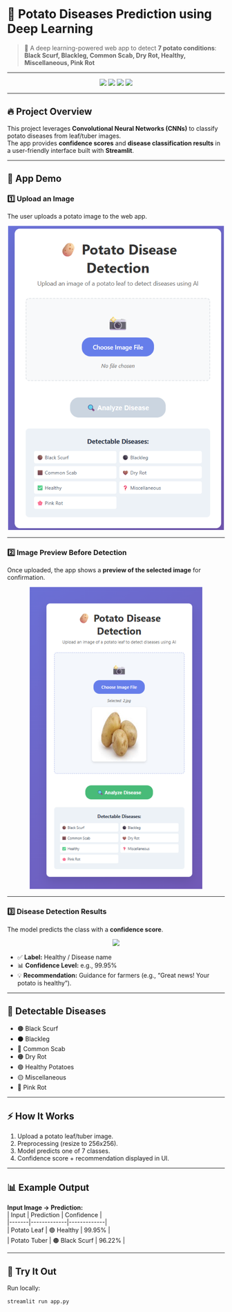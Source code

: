 # 🥔 Potato Diseases Prediction using Deep Learning

> 🌿 A deep learning-powered web app to detect **7 potato conditions**:  
**Black Scurf, Blackleg, Common Scab, Dry Rot, Healthy, Miscellaneous, Pink Rot**  

---

<p align="center">
  <img src="https://img.shields.io/badge/Python-3.8+-blue" />
  <img src="https://img.shields.io/badge/TensorFlow/Keras-✅-orange" />
  <img src="https://img.shields.io/badge/Streamlit-App-red" />
  <img src="https://img.shields.io/badge/Dataset-Potato%20Images-green" />
</p>

---

## 🔥 Project Overview

This project leverages **Convolutional Neural Networks (CNNs)** to classify potato diseases from leaf/tuber images.  
The app provides **confidence scores** and **disease classification results** in a user-friendly interface built with **Streamlit**.

---

## 📸 App Demo

### 1️⃣ Upload an Image  
The user uploads a potato image to the web app.  
<p align="center">
  <img src="Screenshot 2025-09-19 171200.png" width="500" />
</p>

---

### 2️⃣ Image Preview Before Detection  
Once uploaded, the app shows a **preview of the selected image** for confirmation.  
<p align="center">
  <img src="Screenshot 2025-09-19 171252.png" width="400" />
</p>

---

### 3️⃣ Disease Detection Results  
The model predicts the class with a **confidence score**.  
<p align="center">
  <img src="assets/ui_results.png" width="450" />
</p>

- ✅ **Label:** Healthy / Disease name  
- 📊 **Confidence Level:** e.g., 99.95%  
- 💡 **Recommendation:** Guidance for farmers (e.g., “Great news! Your potato is healthy”).  

---

## 🧩 Detectable Diseases

- 🟤 Black Scurf  
- ⚫ Blackleg  
- 🤎 Common Scab  
- 🟠 Dry Rot  
- 🟢 Healthy Potatoes  
- 🟡 Miscellaneous  
- 🌸 Pink Rot  

---

## ⚡ How It Works

1. Upload a potato leaf/tuber image.  
2. Preprocessing (resize to 256x256).  
3. Model predicts one of 7 classes.  
4. Confidence score + recommendation displayed in UI.  

---

## 📊 Example Output

**Input Image → Prediction:**  
| Input | Prediction | Confidence |  
|-------|-------------|-------------|  
| Potato Leaf | 🟢 Healthy | 99.95% |  
| Potato Tuber | 🟤 Black Scurf | 96.22% |  

---

## 🚀 Try It Out

Run locally:  
```bash
streamlit run app.py
